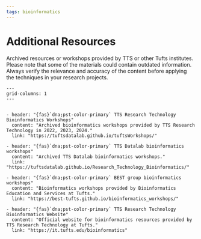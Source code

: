 ```yaml
---
tags: bioinformatics
---
```


# Additional Resources

Archived resources or workshops provided by TTS or other Tufts institutes.
Please note that some of the materials could contain outdated information. Always verify the relevance and accuracy of the content before applying the techniques in your research projects.

```{gallery-grid}
---
grid-columns: 1
---


- header: "{fas}`dna;pst-color-primary` TTS Research Technology Bioinformatics Workshops"
  content: "Archived bioinformatics workshops provided by TTS Research Technology in 2022, 2023, 2024."
  link: "https://tuftsdatalab.github.io/tuftsWorkshops/"

- header: "{fas}`dna;pst-color-primary` TTS Datalab bioinformatics workshops"
  content: "Archived TTS Datalab bioinformatics workshops."
  link: "https://tuftsdatalab.github.io/Research_Technology_Bioinformatics/"

- header: "{fas}`dna;pst-color-primary` BEST group bioinformatics workshops"
  content: "Bioinformatics workshops provided by Bioinformatics Education and Services at Tufts."
  link: "https://best-tufts.github.io/bioinformatics_workshops/"

- header: "{fas}`dna;pst-color-primary` TTS Research Technology Bioinformatics Website"
  content: "Official website for bioinformatics resources provided by TTS Research Technology at Tufts."
  link: "https://it.tufts.edu/bioinformatics"
```
